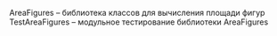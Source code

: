 AreaFigures – библиотека классов для вычисления площади фигур
TestAreaFigures – модульное тестирование библиотеки AreaFigures
